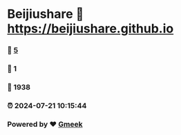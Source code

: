 # Beijiushare :link: https://beijiushare.github.io 
### :page_facing_up: [5](https://beijiushare.github.io/tag.html) 
### :speech_balloon: 1 
### :hibiscus: 1938 
### :alarm_clock: 2024-07-21 10:15:44 
### Powered by :heart: [Gmeek](https://github.com/Meekdai/Gmeek)
